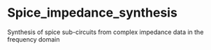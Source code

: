 # Spice_impedance_synthesis
Synthesis of spice sub-circuits from complex impedance data in the frequency domain
